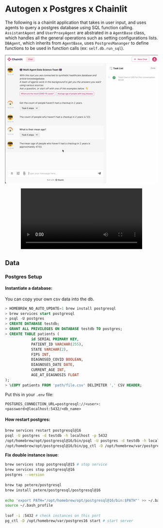 
# Autogen x Postgres x Chainlit

The following is a chainlit application that takes in user input, and uses agents to query a postgres database using SQL function calling. 
`AssistantAgent` and `UserProxyAgent` are abstrated in a `AgentBase` class, which handles all the general operations such as setting configurations lists. `DBAgent`, which inherits from `AgentBase`, uses `PostgresMananger` to define functions to be used in function calls (ex: `self.db.run_sql`).


<!-- <video src='./public/img/ui.mov' width=180/> | <video src='./public/img/ui.mov' width=180/> -->

[![Alt text for image](./public/img/ui.png)](./public/img/ui.mov)

<center>
<video width="400" controls>
  <source src="./public/img/ui.mov" type="video/mp4">
</video>
</center>


## Data

### Postgres Setup

#### Instantiate a database:
You can copy your own csv data into the db.

```sql
> HOMEBREW_NO_AUTO_UPDATE=1 brew install postgresql 
> brew services start postgresql
> psql -U postgres
> CREATE DATABASE testdb;
> GRANT ALL PRIVILEGES ON DATABASE testdb TO postgres;
> CREATE TABLE patients (                                                        
		    id SERIAL PRIMARY KEY,                                                                 
		    PATIENT_ID VARCHAR(255),
		    STATE VARCHAR(2),
		    FIPS INT,
		    DIAGNOSED_COVID BOOLEAN,
		    DIAGNOSES_DATE DATE,
		    CURRENT_AGE INT,
		    AGE_AT_DIAGNOSIS FLOAT
);	
> \COPY patients FROM 'path/file.csv' DELIMITER ',' CSV HEADER;

```

Put this in your `.env` file: 

```
POSTGRES_CONNECTION_URL=postgresql://<user>:<password>@localhost:5432/<db_name>
```


#### How restart postgres:
```bash
brew services restart postgresql@16
psql -U postgres -d testdb -h localhost -p 5432
/opt/homebrew/opt/postgresql@16/bin/psql -U postgres -d testdb -h localhost -p 5432
/opt/homebrew/opt/postgresql@16/bin/pg_ctl -D /opt/homebrew/var/postgresql@16 start
```

**Fix double instance issue**:
```bash
brew services stop postgresql@15 # stop service
brew services stop postgresql@16
postgres --version

brew tap petere/postgresql
brew install petere/postgresql/postgresql@16

echo 'export PATH="/opt/homebrew/opt/postgresql@16/bin:$PATH"' >> ~/.bash_profile
source ~/.bash_profile

lsof -i :5432 # check instances on this port
pg_ctl -D /opt/homebrew/var/postgres16 start # start server
```

